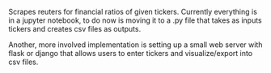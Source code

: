 Scrapes reuters for financial ratios of given tickers. Currently everything is in a jupyter notebook, to do now is moving it to a .py file that takes as inputs tickers and creates csv files as outputs.

Another, more involved implementation is setting up a small web server with flask or django that allows users to enter tickers and visualize/export into csv files.
